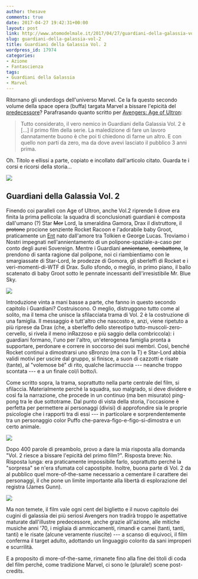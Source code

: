 ```yaml
---
author: thesave
comments: true
date: 2017-04-27 19:42:31+00:00
layout: post
link: http://www.atomodelmale.it/2017/04/27/guardiani-della-galassia-vol-2/
slug: guardiani-della-galassia-vol-2
title: Guardiani della Galassia Vol. 2
wordpress_id: 17974
categories:
- Azione
- Fantascienza
tags:
- Guardiani della Galassia
- Marvel
---
```


Ritornano gli underdogs dell'universo Marvel. Ce la fa questo secondo volume della space opera (buffa) targata Marvel a bissare l'epicità del [predecessore](http://www.atomodelmale.it/2014/10/26/i-guardiani-della-galassia/)? Parafrasando quanto scritto per  [Avengers: Age of Ultron](http://www.atomodelmale.it/2015/05/28/avengers-age-of-ultron/):



<blockquote>
  Tutto considerato, il vero nemico in Guardiani della Galassia Vol. 2 è [...] il primo film della serie. La maledizione di fare un lavoro dannatamente buono è che poi ti chiedono di farne un altro. E con quello non parti da zero, ma da dove avevi lasciato il pubblico 3 anni prima.
</blockquote>



Oh. Titolo e ellissi a parte, copiato e incollato dall'articolo citato. Guarda te i corsi e ricorsi della storia...

![](http://www.atomodelmale.it/wp-content/uploads/2017/04/GotGV2_004.jpg)



## Guardiani della Galassia Vol. 2



Finendo coi paralleli con Age of Ultron, anche Vol.2 riprende lì dove era finita la prima pellicola: la squadra di sconclusionati guardiani è composta dall'umano (?) Star <del>Mer</del> Lord, la smeraldina Gamora, Drax il distruttore, il <del>protone</del> procione senziente Rocket Racoon e l'adorabile baby Groot, praticamente un [Ent](https://en.wikipedia.org/wiki/Ent) nato dall'amore tra Tolkien e George Lucas. Troviamo i Nostri impegnati nell'annientamento di un polipone-spaziale-a-caso per conto degli aurei Sovereign. Mentre i Guardiani <del>annientano</del>, <del>combattono</del>, le prendono di santa ragione dal polipone, noi ci riambientiamo con le smargiassate di Star-Lord, le prodezze di Gomora, gli sberleffi di Rocket e i veri-momenti-di-WTF di Drax. Sullo sfondo, o meglio, in primo piano, il ballo scatenato di baby Groot sotto le pennate incessanti dell'irresistibile Mr. Blue Sky.

![](http://www.atomodelmale.it/wp-content/uploads/2017/04/GotGV2_001.jpg)

Introduzione vinta a mani basse a parte, che fanno in questo secondo capitolo i Guardiani? Costruiscono. O meglio, distruggono tutto come al solito, ma il tema che unisce la sfilacciata trama di Vol. 2 è la costruzione di una famiglia. Il messaggio è tutt'altro che nascosto e, anzi, viene ripetuto a più riprese da Drax (che, a sberleffo dello stereotipo tutto-muscoli-zero-cervello, si rivela il meno inRazzoso e più saggio della combriccola): i guardiani formano, l'uno per l'altro, un'eterogenea famiglia pronta a supportare, perdonare e correre in soccorso dei suoi membri. Così, benché Rocket continui a dimostrarsi uno sBronzo (ma con la T) e Star-Lord abbia validi motivi per uscire dal gruppo, si finisce, a suon di cazzotti e risate (tante), al "volemose bé" di rito, qualche lacrimuccia --- neanche troppo scontata --- e a un finale col/i botto/i.



Come scritto sopra, la trama, soprattutto nella parte centrale del film, si sfilaccia. Materialmente perché la squadra, suo malgrado, si deve dividere e così fa la narrazione, che procede in un continuo (ma ben misurato) ping-pong tra le due sottotrame. Dal punto di vista della storia, l'occasione è perfetta per permettere ai personaggi (divisi) di approfondire sia le proprie psicologie che i rapporti tra di essi --- in particolare e sorprendentemente tra un personaggio color Puffo che-pareva-figo-e-figo-si-dimostra e un certo animale.

![](http://www.atomodelmale.it/wp-content/uploads/2017/04/GotGV2_003.jpg)

Dopo 400 parole di preambolo, provo a dare la mia risposta alla domanda "Vol. 2 riesce a bissare l'epicità del primo film?". Risposta breve: No. Risposta lunga: era praticamente impossibile farlo, soprattutto perché la "sorpresa" se n'era sfumata col capostipite. Inoltre, buona parte di Vol. 2 da al pubblico quel more-of-the-same necessario a cementare il carattere dei personaggi, il che pone un limite importante alla libertà di esplorazione del registra (James Gunn).

![](http://www.atomodelmale.it/wp-content/uploads/2017/04/GotGV2_002.jpg)

Ma non temete, il film vale ogni cent del biglietto e il nuovo capitolo dei cugini di galassia dei più seriosi Avengers non tradirà troppo le aspettative maturate dall'illustre predecessore, anche grazie all'azione, alle mitiche musiche anni '70, i migliaia di ammiccamenti, rimandi e camei (tanti, tanti, tanti) e le risate (alcune veramente riuscite) --- a scanso di equivoci, il film conferma il target adulto, adottando un linguaggio colorito da sani improperi e scurrilità.

E a proposito di more-of-the-same, rimanete fino alla fine dei titoli di coda del film perché, come tradizione Marvel, ci sono le (plurale!) scene post-credits.
